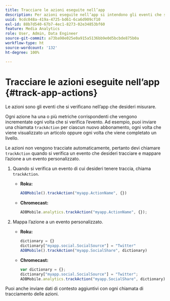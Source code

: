 ```yaml
---
title: Tracciare le azioni eseguite nell’app
description: Per azioni eseguite nell’app si intendono gli eventi che si verificano nell’app oggetto delle misurazioni.
uuid: 9cdc048a-419a-4725-bd61-6ca6d909cf10
exl-id: 88b7d540-67b7-4ec1-8273-02e34853bf60
feature: Media Analytics
role: User, Admin, Data Engineer
source-git-commit: a73ba98e025e0a915a5136bb9e0d5bcbde875b0a
workflow-type: ht
source-wordcount: '132'
ht-degree: 100%

---
```


# Tracciare le azioni eseguite nell’app {#track-app-actions}

Le azioni sono gli eventi che si verificano nell’app che desideri misurare.

Ogni azione ha una o più metriche corrispondenti che vengono incrementate ogni volta che si verifica l’evento. Ad esempio, puoi inviare una chiamata `trackAction` per ciascun nuovo abbonamento, ogni volta che viene visualizzato un articolo oppure ogni volta che viene completato un livello.

Le azioni non vengono tracciate automaticamente, pertanto devi chiamare `trackAction` quando si verifica un evento che desideri tracciare e mappare l’azione a un evento personalizzato.

1. Quando si verifica un evento di cui desideri tenere traccia, chiama `trackAction`.

   * **Roku:**

      ```js
      ADBMobile().trackAction("myapp.ActionName", {})
      ```

   * **Chromecast:**

      ```js
      ADBMobile.analytics.trackAction("myapp.ActionName", {});
      ```

1. Mappa l’azione a un evento personalizzato.

   * **Roku:**

      ```js
      dictionary = {} 
      dictionary["myapp.social.SocialSource"] = "Twitter"  
      ADBMobile().trackAction("myapp.SocialShare", dictionary)
      ```

   * **Chromecast:**

      ```js
      var dictionary = {}; 
      dictionary["myapp.social.SocialSource"] = "Twitter"; 
      ADBMobile.analytics.trackAction("myapp.SocialShare", dictionary);
      ```

Puoi anche inviare dati di contesto aggiuntivi con ogni chiamata di tracciamento delle azioni.
